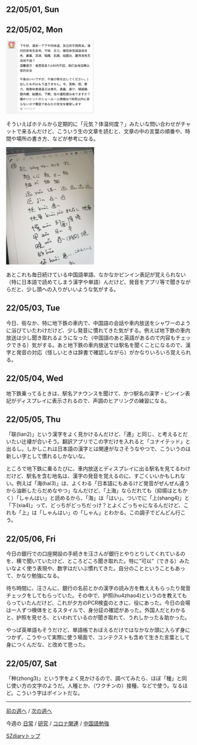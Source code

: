 ## 22/05/01, Sun


## 22/05/02, Mon

<img src="https://github.com/akita11/SZdiary/blob/main/diary/photo/2022-05-02_13.11.04.png" width="240px">

そういえばホテルから定期的に「元気？体温何度？」みたいな問い合わせがチャットで来るんだけど、こういう生の文章を読むと、文章の中の言葉の順番や、時間や場所の書き方、などが参考になる。

<img src="https://github.com/akita11/SZdiary/blob/main/diary/photo/2022-05-02_13.22.34.jpg" width="240px">

あとこれも毎日続けている中国語単語、なかなかピンイン表記が覚えられない（特に日本語で読めてしまう漢字や単語）んだけど、発音をアプリ等で聞きながらだと、少し頭への入りがいいような気がする。


## 22/05/03, Tue

今日、街なか、特に地下鉄の車内で、中国語の会話や車内放送をシャワーのように浴びていたわけだけど、少し発音に慣れてきた気がする。例えば地下鉄の車内放送は少し聞き取れるようになった（中国語のあと英語があるので内容もチェックできる）気がする。あと地下鉄の車内放送では駅名を聞くことになるので、漢字と発音の対応（怪しいときは辞書で確認しながら）がかなりいろいろ覚えられる。


## 22/05/04, Wed

地下鉄乗ってるときは、駅名アナウンスを聞けて、かつ駅名の漢字・ピンイン表記がディスプレイに表示されるので、声調のヒアリングの練習になる。


## 22/05/05, Thu

「联(lian2)」という漢字をよく見かけるんだけど、「連」と同じ、と考えるとだいたい辻褄が合いそう。翻訳アプリでこの字だけを入れると「ユナイテッド」と出るし。しかしこれは日本語の漢字とは関連がなさそうなやつで、こういうのは新しい字として慣れるしかないな。

ところで地下鉄に乗るたびに、車内放送とディスプレイに出る駅名を見てるわけだけど、駅名を含む地名は、漢字の発音を覚えるのに、すごくいいかもしれない。例えば「海(hai3)」は、よくわる「日本語にもあるけど発音がぜんぜん違うから油断したらだめなやつ」なんだけど、「上海」ならだれても（抑揚はともかく）「しゃんはい」と読めるから、「海」は「はい」。ついでに「上(shang4)」と「下(xia4)」って、どっちがどっちだっけ？とよくごっちゃになるんだけど、これも「上」は「しゃんはい」の「しゃん」とわかる。この調子でどんどん行こう。


## 22/05/06, Fri

今日の銀行での口座開設の手続きを汪さんが銀行とやりとりしてくれているのを、横で聞いていたけど、ところどころ聞き取れた。特に”可以”（できる）みたいなよく使う表現や、数字はだいぶ慣れてきた。自分のことということもあって、かなり勉強になる。

待ち時間に、汪さんに、銀行の名前とかの漢字の読み方を教ええもらったり発音チェックをしてもらっていた。その中で、护照(hu4zhao4)というのを教えてもらっていたんだけど、これが夕方のPCR検査のときに、役にあった。今日の会場は一人ずつ検体をとるスタイルで、身分証の確認があった。外国人だとわかると、护照を見せろ、といわれているのが聞き取れて、うれしかった＆助かった。

やっぱ英単語もそうだけど、単語帳でおぼえるだけではなかなか頭に入らず身につかず、こうやって実際に使う場面で、コンテクストも含めて生きた言葉として身につくんだな、と改めて思った。


## 22/05/07, Sat

「种(zhong3)」という字をよく見かけるので、調べてみたら、ほぼ「種」と同じ使い方の文字のようだ。人種とか、（ワクチンの）接種、などで使う。なるほど。こういう字はポイントだな。

***

[前の週へ](2204-5.md) /
[次の週へ](2205-2.md)

今週の
[日常](../diary/2205-1.md) /
[研究](../research/2205-1.md) /
[コロナ関連](../covid19/2205-1.md) / 
[中国語勉強](../chinese/2205-1.md)

[SZdiaryトップ](../../README.md)
